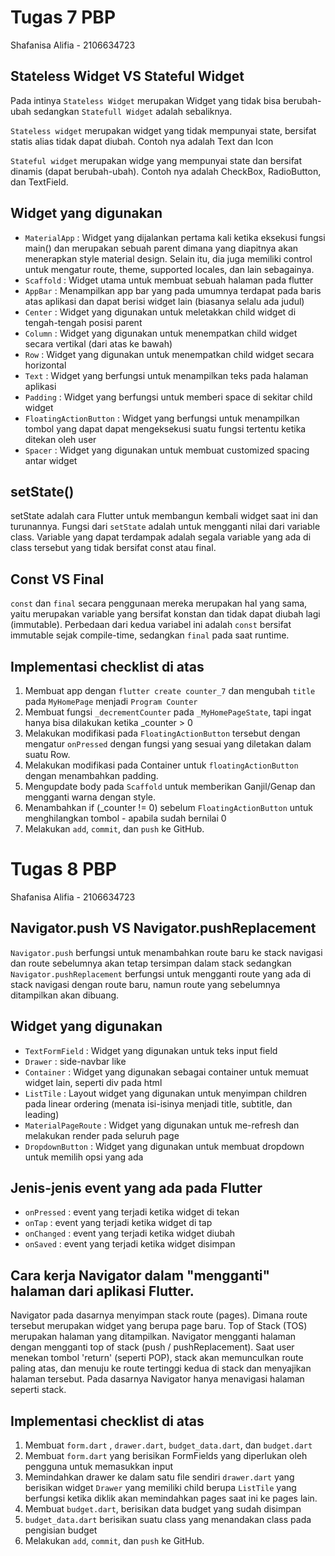 # Tugas 7 PBP
Shafanisa Alifia - 2106634723
## Stateless Widget VS Stateful Widget 
Pada intinya `Stateless Widget` merupakan Widget yang tidak bisa berubah-ubah sedangkan `Statefull Widget` adalah sebaliknya.

`Stateless widget` merupakan widget yang tidak mempunyai state, bersifat statis alias tidak dapat diubah. Contoh nya adalah Text dan Icon

`Stateful widget` merupakan widge yang mempunyai state dan bersifat dinamis (dapat berubah-ubah). Contoh nya adalah CheckBox, RadioButton, dan TextField.
## Widget yang digunakan
- `MaterialApp` : Widget yang dijalankan pertama kali ketika eksekusi fungsi main() dan merupakan sebuah parent dimana yang diapitnya akan menerapkan style material design. Selain itu, dia juga memiliki control untuk mengatur route, theme, supported locales, dan lain sebagainya.
- `Scaffold` : Widget utama untuk membuat sebuah halaman pada flutter
- `AppBar` : Menampilkan app bar yang pada umumnya terdapat pada baris atas aplikasi dan dapat berisi widget lain (biasanya selalu ada judul)
- `Center` : Widget yang digunakan untuk meletakkan child widget di tengah-tengah posisi parent
- `Column` : Widget yang digunakan untuk menempatkan child widget secara vertikal (dari atas ke bawah)
- `Row` : Widget yang digunakan untuk menempatkan child widget secara horizontal
- `Text` : Widget yang berfungsi untuk menampilkan teks pada halaman aplikasi
- `Padding` : Widget yang berfungsi untuk memberi space di sekitar child widget
- `FloatingActionButton` : Widget yang berfungsi untuk menampilkan tombol yang dapat dapat mengeksekusi suatu fungsi tertentu ketika ditekan oleh user
- `Spacer` : Widget yang digunakan untuk membuat customized spacing antar widget

## setState()
setState adalah cara Flutter untuk membangun kembali widget saat ini dan turunannya. Fungsi dari `setState` adalah untuk mengganti nilai dari variable class. Variable yang dapat terdampak adalah segala variable yang ada di class tersebut yang tidak bersifat const atau final. 

## Const VS Final
`const` dan `final` secara penggunaan mereka merupakan hal yang sama, yaitu merupakan variable yang bersifat konstan dan tidak dapat diubah lagi (immutable). Perbedaan dari kedua variabel ini adalah `const` bersifat immutable sejak compile-time, sedangkan `final` pada saat runtime.

## Implementasi checklist di atas
1. Membuat app dengan `flutter create counter_7` dan mengubah `title` pada `MyHomePage` menjadi `Program Counter`
2. Membuat fungsi `_decrementCounter` pada `_MyHomePageState`, tapi ingat hanya bisa dilakukan ketika _counter > 0
3. Melakukan modifikasi pada `FloatingActionButton` tersebut dengan mengatur `onPressed` dengan fungsi yang sesuai yang diletakan dalam suatu Row.
4. Melakukan modifikasi pada Container untuk `floatingActionButton` dengan menambahkan padding.
5. Mengupdate body pada `Scaffold` untuk memberikan Ganjil/Genap dan mengganti warna dengan style.
6. Menambahkan if (_counter != 0) sebelum `FloatingActionButton` untuk menghilangkan tombol - apabila sudah bernilai 0
7. Melakukan `add`, `commit`, dan `push` ke GitHub.

# Tugas 8 PBP
Shafanisa Alifia - 2106634723

## Navigator.push VS Navigator.pushReplacement
`Navigator.push` berfungsi untuk menambahkan route baru ke stack navigasi dan route sebelumnya akan tetap tersimpan dalam stack sedangkan `Navigator.pushReplacement` berfungsi untuk mengganti route yang ada di stack navigasi dengan route baru, namun route yang sebelumnya ditampilkan akan dibuang.
 
## Widget yang digunakan
- `TextFormField` : Widget yang digunakan untuk teks input field
- `Drawer` : side-navbar like
- `Container` : Widget yang digunakan sebagai container untuk memuat widget lain, seperti div pada html
- `ListTile` : Layout widget yang digunakan untuk menyimpan children pada linear ordering (menata isi-isinya menjadi title, subtitle, dan leading)
- `MaterialPageRoute` : Widget yang digunakan untuk me-refresh dan melakukan render pada seluruh page
- `DropdownButton` : Widget yang digunakan untuk membuat dropdown untuk memilih opsi yang ada

## Jenis-jenis event yang ada pada Flutter
- `onPressed` : event yang terjadi ketika widget di tekan
- `onTap` : event yang terjadi ketika widget di tap
- `onChanged` : event yang terjadi ketika widget diubah
- `onSaved` : event yang terjadi ketika widget disimpan
 
## Cara kerja Navigator dalam "mengganti" halaman dari aplikasi Flutter.
Navigator pada dasarnya menyimpan stack route (pages). Dimana route tersebut merupakan widget yang berupa page baru. Top of Stack (TOS) merupakan halaman yang ditampilkan. Navigator mengganti halaman dengan mengganti top of stack (push / pushReplacement). Saat user menekan tombol 'return' (seperti POP), stack akan memunculkan route paling atas, dan menuju ke route tertinggi kedua di stack dan menyajikan halaman tersebut. Pada dasarnya Navigator hanya menavigasi halaman seperti stack.

## Implementasi checklist di atas
1. Membuat `form.dart` , `drawer.dart`, `budget_data.dart`, dan `budget.dart`
2. Membuat `form.dart` yang berisikan FormFields yang diperlukan oleh pengguna untuk memasukkan input
3. Memindahkan drawer ke dalam satu file sendiri `drawer.dart` yang berisikan widget `Drawer` yang memiliki child berupa `ListTile` yang berfungsi ketika diklik akan memindahkan pages saat ini ke pages lain.
4. Membuat `budget.dart`, berisikan data budget yang sudah disimpan
5. `budget_data.dart` berisikan suatu class yang menandakan class pada pengisian budget
6. Melakukan `add`, `commit`, dan `push` ke GitHub.

